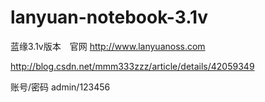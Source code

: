 # lanyuan-notebook-3.1v
蓝缘3.1v版本　官网 <http://www.lanyuanoss.com>

http://blog.csdn.net/mmm333zzz/article/details/42059349

 账号/密码 admin/123456